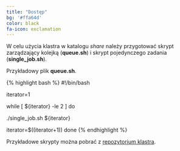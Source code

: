 ```yaml
---
title: "Dostęp"
bg: '#ffa64d'
color: black
fa-icon: exclamation
---
```


W celu użycia klastra w katalogu *share* należy przygotować skrypt zarządzający kolejką (**queue.sh**) i skrypt pojedynczego zadania (**single_job.sh**). 

Przykładowy plik **queue.sh**.

{% highlight bash %}
#!/bin/bash

iterator=1

while [ ${iterator} -le 2 ]
do

./single_job.sh ${iterator}

iterator=$((iterator+1))
done
{% endhighlight %}

Przykładowe skrypty można pobrać z [repozytorium klastra](https://github.com/michbur/cluster_example).
